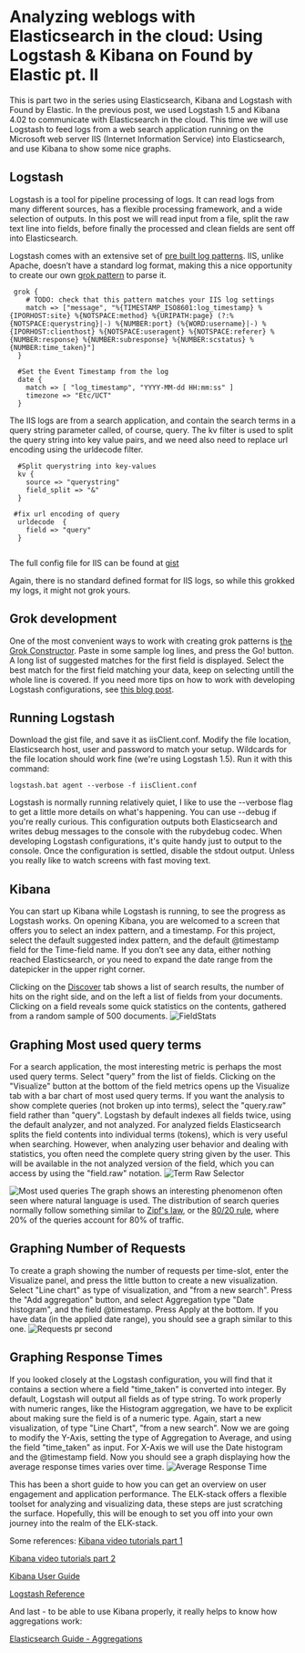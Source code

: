 # Analyzing weblogs with Elasticsearch in the cloud: Using Logstash & Kibana on Found by Elastic pt. II
 
This is part two in the series using Elasticsearch, Kibana and Logstash with Found by Elastic. In the previous post, we used Logstash 1.5 and Kibana 4.02 to communicate with Elasticsearch in the cloud. This time we will use Logstash to feed logs from a web search application running on the Microsoft web server IIS (Internet Information Service)  into Elasticsearch, and use Kibana to show some nice graphs. 

## Logstash
Logstash is a tool for pipeline processing of logs. It can read logs from many different sources, has a flexible processing framework, and a wide selection of outputs. In this post we will read input from a file, split the raw text line into fields, before finally the processed and clean fields are sent off into Elasticsearch. 

Logstash comes with an extensive set of [pre built log patterns](https://github.com/logstash-plugins/logstash-patterns-core/tree/master/patterns). IIS, unlike Apache, doesn’t have a standard log format, making this a nice opportunity to create our own [grok pattern](http://www.elastic.co/guide/en/logstash/current/plugins-filters-grok.html#_grok_basics) to parse it. 

````
 grok {
    # TODO: check that this pattern matches your IIS log settings
    match => ["message", "%{TIMESTAMP_ISO8601:log_timestamp} %{IPORHOST:site} %{NOTSPACE:method} %{URIPATH:page} (?:%{NOTSPACE:querystring}|-) %{NUMBER:port} (%{WORD:username}|-) %{IPORHOST:clienthost} %{NOTSPACE:useragent} %{NOTSPACE:referer} %{NUMBER:response} %{NUMBER:subresponse} %{NUMBER:scstatus} %{NUMBER:time_taken}"]
  }
 
  #Set the Event Timestamp from the log
  date {
    match => [ "log_timestamp", "YYYY-MM-dd HH:mm:ss" ]
    timezone => "Etc/UCT"
  }
  ````


The IIS logs are from a search application, and contain the search terms in a query string parameter called, of course, query. The kv filter is used to split the query string into key value pairs, and we need also need to replace url encoding using the urldecode filter.

```
  #Split querystring into key-values
  kv {
    source => "querystring"
    field_split => "&"
  }
 
 #fix url encoding of query
  urldecode  {
    field => "query"
  }
 
 ```


The full config file for IIS can be found at [gist](https://gist.github.com/babadofar/5fbea416c6a07ca209bf)

Again, there is no standard defined format for IIS logs, so while this grokked my logs, it might not grok yours. 

## Grok development
One of the most convenient ways to work with creating grok patterns is [the Grok Constructor](http://grokconstructor.appspot.com/do/construction). Paste in some sample log lines, and press the Go! button. A long list of suggested matches for the first field is displayed. Select the best match for the first field matching your data, keep on selecting untill the whole line is covered. If you need more tips on how to work with developing Logstash configurations, see [this blog post](http://blog.comperiosearch.com/blog/2015/04/10/how-to-develop-logstash-configuration-files/).


## Running Logstash
Download the gist file, and save it as iisClient.conf. Modify the file location, Elasticsearch host, user and password to match your setup. Wildcards for the file location should work fine (we're using Logstash 1.5).  Run it with this command: 

````
logstash.bat agent --verbose -f iisClient.conf
````

Logstash is normally running relatively quiet, I like to use the --verbose flag to get a little more details on what's happening. You can use --debug if you're really curious. This configuration outputs both Elasticsearch and writes debug messages to the console with the rubydebug codec. When developing Logstash configurations, it's quite handy just to output to the console. Once the configuration is settled, disable the stdout output. Unless you really like to watch screens with fast moving text. 


## Kibana
You can start up Kibana while Logstash is running, to see the progress as Logstash works.
On opening Kibana, you are welcomed to a screen that offers you to select an index pattern, and a timestamp. For this project, select the default suggested index pattern, and the default @timestamp field for the Time-field name.
If you don’t see any data, either nothing reached Elasticsearch, or you need to expand the date range from the datepicker in the upper right corner.   

Clicking on the [Discover](http://www.elastic.co/guide/en/kibana/current/discover.html) tab shows a list of search results, the number of hits on the right side, and on the left a list of fields from your documents. Clicking on a field reveals some quick statistics on the contents, gathered from a random sample of 500 documents. 
![FieldStats](https://github.com/babadofar/MyOwnRepo/blob/master/images/KibanaDiscoverFieldStats.png)

## Graphing Most used query terms 
For a search application, the most interesting metric is perhaps the most used query terms. Select "query" from the list of fields. Clicking on the "Visualize" button at the bottom of the field metrics opens up the Visualize tab with a bar chart of most used query terms. If you want the analysis to show complete queries (not broken up into terms), select the "query.raw" field rather than "query". Logstash by default indexes all fields twice, using the default analyzer, and  not analyzed. For analyzed fields Elasticsearch splits the field contents into individual terms (tokens), which is very useful when searching. However, when analyzing user behavior and dealing with statistics, you often need the complete query string given by the user. This will be available in the not analyzed version of the field, which you can access by using the "field.raw" notation. ![Term Raw Selector](https://raw.githubusercontent.com/babadofar/MyOwnRepo/master/images/KibanaTermRawSelector.png)

![Most used queries](https://raw.githubusercontent.com/babadofar/MyOwnRepo/master/images/mostUsedQueries.png)
The graph shows an interesting phenomenon often seen where natural language is used. 
The distribution of search queries normally follow something similar to [Zipf's law](http://en.wikipedia.org/wiki/Zipf%27s_law), or the [80/20 rule](http://en.wikipedia.org/wiki/Pareto_principle), where 20% of the queries account for 80% of traffic. 


## Graphing Number of Requests
To create a graph showing the number of requests per time-slot, enter the Visualize panel, and press the little button to create a new visualization. Select "Line chart" as type of visualization, and "from a new search". Press the "Add aggregation" button, and select Aggregation type "Date histogram", and the field @timestamp. Press Apply at the bottom. If you have data (in the applied date range), you should see a graph similar to this one. 
![Requests pr second](https://raw.githubusercontent.com/babadofar/MyOwnRepo/master/images/requestsPrSecond.png)


## Graphing Response Times
If you looked closely at the Logstash configuration, you will find that it contains a section where a field "time_taken" is converted into integer. By default, Logstash will output all fields as of type string. To work properly with numeric ranges, like the Histogram aggregation, we have to be explicit about making sure the field is of a numeric type. 
Again, start a new visualization, of type "Line Chart", "from a new search". Now we are going to modify the Y-Axis, setting the type of Aggregation to Average, and using the field "time_taken" as input. For X-Axis we will use the Date histogram and the @timestamp field. Now you should see a graph displaying how the average response times varies over time.
![Average Response Time](https://raw.githubusercontent.com/babadofar/MyOwnRepo/master/images/AverageResponseTimes.png)


This has been a short guide to how you can get an overview on user engagement and application performance. The ELK-stack offers a flexible toolset for analyzing and visualizing data, these steps are just scratching the surface. Hopefully, this will be enough to set you off into your own journey into the realm of the ELK-stack.

Some references:
[Kibana video tutorials part 1](https://www.elastic.co/blog/kibana-4-video-tutorials-part-1)

[Kibana video tutorials part 2](https://www.elastic.co/blog/kibana-4-video-tutorials-part-2)

[Kibana User Guide](https://www.elastic.co/guide/en/kibana/current/index.html)

[Logstash Reference](https://www.elastic.co/guide/en/logstash/current/index.html)

And last - to be able to use Kibana properly, it really helps to know how aggregations work:

[Elasticsearch Guide - Aggregations](https://www.elastic.co/guide/en/elasticsearch/guide/current/aggregations.html)
